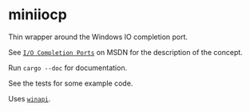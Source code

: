 # miniiocp

Thin wrapper around the Windows IO completion port.

See [`I/O Completion Ports`](https://docs.microsoft.com/en-us/windows/win32/fileio/i-o-completion-ports) on MSDN for the description of the concept.

Run `cargo --doc` for documentation.

See the tests for some example code.

Uses [`winapi`](https://docs.rs/winapi/*/winapi/).